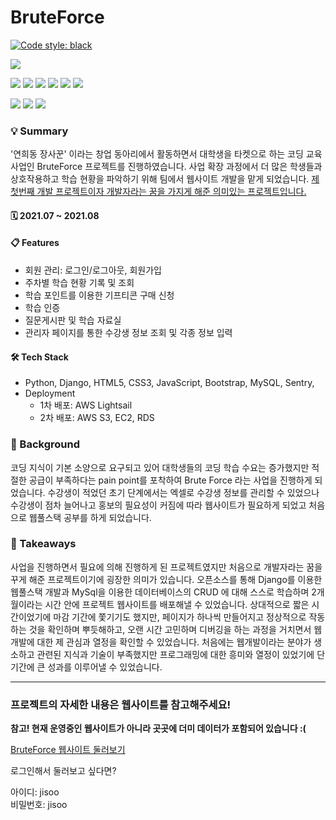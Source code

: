 # BruteForce

[![Code style: black](https://img.shields.io/badge/code%20style-black-000000.svg)](https://github.com/psf/black)

<img src="https://img.shields.io/badge/PyCharm-000000?style=flat-square&logo=PyCharm&logoColor=white"/></a>


<img src="https://img.shields.io/badge/Python-3776AB?style=flat-square&logo=Python&logoColor=white"/></a>
<img src="https://img.shields.io/badge/Django-092E20?style=flat-square&logo=Django&logoColor=white"/></a>
<img src="https://img.shields.io/badge/HTML5-E34F26?style=flat-square&logo=HTML5&logoColor=white"/></a>
<img src="https://img.shields.io/badge/CSS3-1572B6?style=flat-square&logo=CSS3&logoColor=white"/></a>
<img src="https://img.shields.io/badge/JavaScript-F7DF1E?style=flat-square&logo=JavaScript&logoColor=white"/></a>
<img src="https://img.shields.io/badge/Bootstrap-7952B3?style=flat-square&logo=Bootstrap&logoColor=white"/></a>


<img src="https://img.shields.io/badge/MySQL-4479A1?style=flat-square&logo=MySQL&logoColor=white"/></a>
<img src="https://img.shields.io/badge/Sentry-007396?style=flat-square&logo=sentry&logoColor=white"/></a>
<img src="https://img.shields.io/badge/AWS-232f3e?style=flat-square&logo=amazon-aws&logoColor=white"/></a>



### 💡 Summary
'연희동 장사꾼' 이라는 창업 동아리에서 활동하면서 대학생을 타켓으로 하는 코딩 교육 사업인 BruteForce 프로젝트를 진행하였습니다.
사업 확장 과정에서 더 많은 학생들과 상호작용하고 학습 현황을 파악하기 위해 팀에서 웹사이트 개발을 맡게 되었습니다.
<u>제 첫번째 개발 프로젝트이자 개발자라는 꿈을 가지게 해준 의미있는 프로젝트입니다.</u>


#### 🗓 2021.07 ~ 2021.08

#### 📋 Features
* 회원 관리: 로그인/로그아웃, 회원가입
* 주차별 학습 현황 기록 및 조회
* 학습 포인트를 이용한 기프티콘 구매 신청
* 학습 인증
* 질문게시판 및 학습 자료실
* 관리자 페이지를 통한 수강생 정보 조회 및 각종 정보 입력

#### 🛠 Tech Stack
* Python, Django, HTML5, CSS3, JavaScript, Bootstrap, MySQL, Sentry,
* Deployment
  * 1차 배포: AWS Lightsail 
  * 2차 배포: AWS S3, EC2, RDS

### 🔎 Background
코딩 지식이 기본 소양으로 요구되고 있어 대학생들의 코딩 학습 수요는 증가했지만
적절한 공급이 부족하다는 pain point를 포착하여 Brute Force 라는 사업을 진행하게 되었습니다.
수강생이 적었던 초기 단계에서는 엑셀로 수강생 정보를 관리할 수 있었으나 수강생이 점차 늘어나고 홍보의 필요성이 커짐에 따라 
웹사이트가 필요하게 되었고 처음으로 웹풀스택 공부를 하게 되었습니다.


### 📌 Takeaways
사업을 진행하면서 필요에 의해 진행하게 된 프로젝트였지만 처음으로 개발자라는 꿈을 꾸게 해준 프로젝트이기에 굉장한 의미가 있습니다.
오픈소스를 통해 Django를 이용한 웹풀스택 개발과 MySql을 이용한 데이터베이스의 CRUD 에 대해 스스로 학습하며 
2개월이라는 시간 안에 프로젝트 웹사이트를 배포해낼 수 있었습니다. 상대적으로 짧은 시간이었기에 마감 기간에 쫓기기도 했지만, 
페이지가 하나씩 만들어지고 정상적으로 작동하는 것을 확인하며 뿌듯해하고, 오랜 시간 고민하며 디버깅을 하는 과정을 거치면서 웹개발에 대한 제 관심과 열정을 확인할 수 있었습니다. 
처음에는 웹개발이라는 분야가 생소하고 관련된 지식과 기술이 부족했지만 프로그래밍에 대한 흥미와 열정이 있었기에 단기간에 큰 성과를 이루어낼 수 있었습니다.

***

### 프로젝트의 자세한 내용은 웹사이트를 참고해주세요!

__참고! 현재 운영중인 웹사이트가 아니라 곳곳에 더미 데이터가 포함되어 있습니다 :(__


[BruteForce 웹사이트 둘러보기](https://bruteforceuniv.com)

로그인해서 둘러보고 싶다면?

아이디: jisoo  
비밀번호: jisoo  
